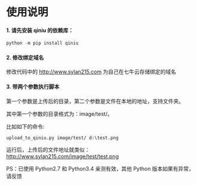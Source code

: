 # 使用说明

#### 1. 请先安装 qiniu 的依赖库：

```python
python -m pip install qiniu
```

#### 2. 修改绑定域名

修改代码中的 http://www.sylan215.com 为自己在七牛云存储绑定的域名

#### 3. 带两个参数执行脚本

第一个参数是上传后的目录，第二个参数是文件在本地的地址，支持文件夹。

其中第一个参数的目录格式为：image/test/。

比如如下的命令:

```
upload_to_qiniu.py image/test/ d:\test.png
```

运行后，上传后的文件地址就类似：http://www.sylan215.com/image/test/test.png 

PS：已使用 Python2.7 和 Python3.4 亲测有效，其他 Python 版本如果有异常，请反馈
